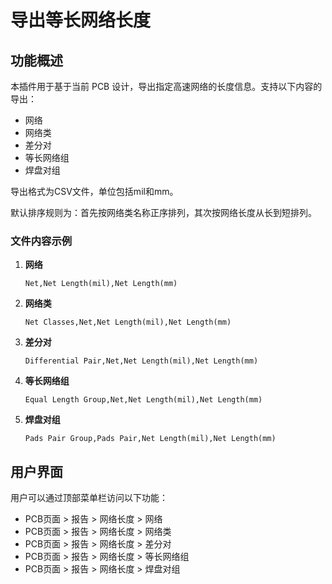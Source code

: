 # 导出等长网络长度

## 功能概述

本插件用于基于当前 PCB 设计，导出指定高速网络的长度信息。支持以下内容的导出：

-   网络
-   网络类
-   差分对
-   等长网络组
-   焊盘对组

导出格式为CSV文件，单位包括mil和mm。

默认排序规则为：首先按网络类名称正序排列，其次按网络长度从长到短排列。

### 文件内容示例

1. **网络**

    ```
    Net,Net Length(mil),Net Length(mm)
    ```

2. **网络类**

    ```
    Net Classes,Net,Net Length(mil),Net Length(mm)
    ```

3. **差分对**

    ```
    Differential Pair,Net,Net Length(mil),Net Length(mm)
    ```

4. **等长网络组**

    ```
    Equal Length Group,Net,Net Length(mil),Net Length(mm)
    ```

5. **焊盘对组**
    ```
    Pads Pair Group,Pads Pair,Net Length(mil),Net Length(mm)
    ```

## 用户界面

用户可以通过顶部菜单栏访问以下功能：

-   PCB页面 > 报告 > 网络长度 > 网络
-   PCB页面 > 报告 > 网络长度 > 网络类
-   PCB页面 > 报告 > 网络长度 > 差分对
-   PCB页面 > 报告 > 网络长度 > 等长网络组
-   PCB页面 > 报告 > 网络长度 > 焊盘对组
